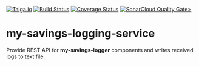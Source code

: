 [![Taiga.io](https://img.shields.io/badge/managed%20with-TAIGA.io-709f14.svg)](https://tree.taiga.io/project/najbartomasz-my-savings/timeline)
[![Build Status](https://travis-ci.com/najbartomasz/my-savings-logging-service.svg?branch=master)](https://travis-ci.com/najbartomasz/my-savings-logging-service)
[![Coverage Status](https://coveralls.io/repos/github/najbartomasz/my-savings-logging-service/badge.svg?branch=master)](https://coveralls.io/github/najbartomasz/my-savings-logging-service?branch=master)
[![SonarCloud Quality Gate>](https://sonarcloud.io/api/project_badges/measure?project=najbartomasz_my-savings-logging-service&metric=alert_status)](https://sonarcloud.io/component_measures?id=najbartomasz_my-savings-logging-service&metric=qualitygates)


# my-savings-logging-service
Provide REST API for **my-savings-logger** components and writes received logs to text file.
